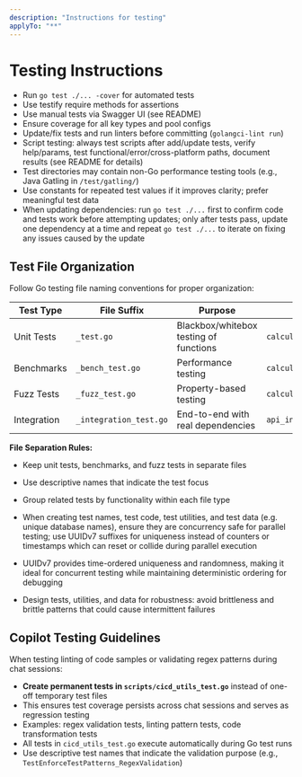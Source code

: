```yaml
---
description: "Instructions for testing"
applyTo: "**"
---
```

# Testing Instructions

- Run `go test ./... -cover` for automated tests
- Use testify require methods for assertions
- Use manual tests via Swagger UI (see README)
- Ensure coverage for all key types and pool configs
- Update/fix tests and run linters before committing (`golangci-lint run`)
- Script testing: always test scripts after add/update tests, verify help/params, test functional/error/cross-platform paths, document results (see README for details)
- Test directories may contain non-Go performance testing tools (e.g., Java Gatling in `/test/gatling/`)
- Use constants for repeated test values if it improves clarity; prefer meaningful test data
- When updating dependencies: run `go test ./...` first to confirm code and tests work before attempting updates; only after tests pass, update one dependency at a time and repeat `go test ./...` to iterate on fixing any issues caused by the update

## Test File Organization

Follow Go testing file naming conventions for proper organization:

| Test Type | File Suffix | Purpose | Example |
|-----------|-------------|---------|---------|
| Unit Tests | `_test.go` | Blackbox/whitebox testing of functions | `calculator_test.go` |
| Benchmarks | `_bench_test.go` | Performance testing | `calculator_bench_test.go` |
| Fuzz Tests | `_fuzz_test.go` | Property-based testing | `calculator_fuzz_test.go` |
| Integration | `_integration_test.go` | End-to-end with real dependencies | `api_integration_test.go` |

**File Separation Rules:**
- Keep unit tests, benchmarks, and fuzz tests in separate files
- Use descriptive names that indicate the test focus
- Group related tests by functionality within each file type

- When creating test names, test code, test utilities, and test data (e.g. unique database names), ensure they are concurrency safe for parallel testing; use UUIDv7 suffixes for uniqueness instead of counters or timestamps which can reset or collide during parallel execution
- UUIDv7 provides time-ordered uniqueness and randomness, making it ideal for concurrent testing while maintaining deterministic ordering for debugging
- Design tests, utilities, and data for robustness: avoid brittleness and brittle patterns that could cause intermittent failures

## Copilot Testing Guidelines

When testing linting of code samples or validating regex patterns during chat sessions:

- **Create permanent tests in `scripts/cicd_utils_test.go`** instead of one-off temporary test files
- This ensures test coverage persists across chat sessions and serves as regression testing
- Examples: regex validation tests, linting pattern tests, code transformation tests
- All tests in `cicd_utils_test.go` execute automatically during Go test runs
- Use descriptive test names that indicate the validation purpose (e.g., `TestEnforceTestPatterns_RegexValidation`)
